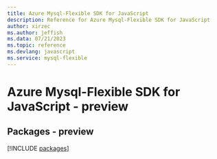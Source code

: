 ```yaml
---
title: Azure Mysql-Flexible SDK for JavaScript
description: Reference for Azure Mysql-Flexible SDK for JavaScript
author: xirzec
ms.author: jeffish
ms.data: 07/21/2023
ms.topic: reference
ms.devlang: javascript
ms.service: mysql-flexible
---
```

# Azure Mysql-Flexible SDK for JavaScript - preview
## Packages - preview
[!INCLUDE [packages](mysql-flexible-index.md)]